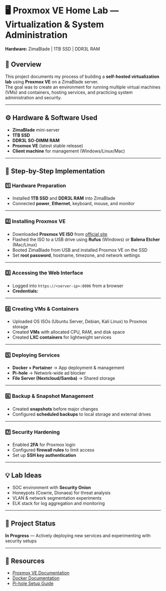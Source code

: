 # 🖥️ Proxmox VE Home Lab — Virtualization & System Administration  
**Hardware:** ZimaBlade | 1TB SSD | DDR3L RAM  

## 📌 Overview  
This project documents my process of building a **self-hosted virtualization lab** using **Proxmox VE** on a ZimaBlade server.  
The goal was to create an environment for running multiple virtual machines (VMs) and containers, hosting services, and practicing system administration and security.  

---

## ⚙️ Hardware & Software Used  
- **ZimaBlade** mini-server  
- **1TB SSD**  
- **DDR3L SO-DIMM RAM**  
- **Proxmox VE** (latest stable release)  
- **Client machine** for management (Windows/Linux/Mac)  

---

## 🚀 Step-by-Step Implementation  

### **1️⃣ Hardware Preparation**  
- Installed **1TB SSD** and **DDR3L RAM** into ZimaBlade  
- Connected **power**, **Ethernet**, keyboard, mouse, and monitor  

---

### **2️⃣ Installing Proxmox VE**  
- Downloaded **Proxmox VE ISO** from [official site](https://www.proxmox.com/en/downloads)  
- Flashed the ISO to a USB drive using **Rufus** (Windows) or **Balena Etcher** (Mac/Linux)  
- Booted ZimaBlade from USB and installed Proxmox VE on the SSD  
- Set **root password**, hostname, timezone, and network settings  

---

### **3️⃣ Accessing the Web Interface**  
- Logged into `https://<server-ip>:8006` from a browser  
- **Credentials:**  


---

### **4️⃣ Creating VMs & Containers**  
- Uploaded OS ISOs (Ubuntu Server, Debian, Kali Linux) to Proxmox storage  
- Created **VMs** with allocated CPU, RAM, and disk space  
- Created **LXC containers** for lightweight services  

---

### **5️⃣ Deploying Services**  
- **Docker + Portainer** → App deployment & management  
- **Pi-hole** → Network-wide ad blocker  
- **File Server (Nextcloud/Samba)** → Shared storage  

---

### **6️⃣ Backup & Snapshot Management**  
- Created **snapshots** before major changes  
- Configured **scheduled backups** to local storage and external drives  

---

### **7️⃣ Security Hardening**  
- Enabled **2FA** for Proxmox login  
- Configured **firewall rules** to limit access  
- Set up **SSH key authentication**  

---

## 💡 Lab Ideas  
- SOC environment with **Security Onion**  
- Honeypots (Cowrie, Dionaea) for threat analysis  
- VLAN & network segmentation experiments  
- ELK stack for log aggregation and monitoring  

---

## 📂 Project Status  
**In Progress** — Actively deploying new services and experimenting with security setups  

---

## 🔗 Resources  
- [Proxmox VE Documentation](https://pve.proxmox.com/wiki/Main_Page)  
- [Docker Documentation](https://docs.docker.com/)  
- [Pi-hole Setup Guide](https://pi-hole.net/)  
